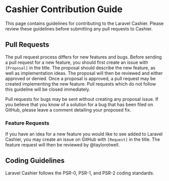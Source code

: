 # Cashier Contribution Guide

This page contains guidelines for contributing to the Laravel Cashier. Please review these guidelines before submitting any pull requests to Cashier.

## Pull Requests

The pull request process differs for new features and bugs. Before sending a pull request for a new feature, you should first create an issue with `[Proposal]` in the title. The proposal should describe the new feature, as well as implementation ideas. The proposal will then be reviewed and either approved or denied. Once a proposal is approved, a pull request may be created implementing the new feature. Pull requests which do not follow this guideline will be closed immediately.

Pull requests for bugs may be sent without creating any proposal issue. If you believe that you know of a solution for a bug that has been filed on GitHub, please leave a comment detailing your proposed fix.

### Feature Requests

If you have an idea for a new feature you would like to see added to Laravel Cashier, you may create an issue on GitHub with `[Request]` in the title. The feature request will then be reviewed by @taylorotwell.

## Coding Guidelines

Laravel Cashier follows the PSR-0, PSR-1, and PSR-2 coding standards.
